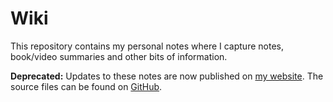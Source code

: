 # Wiki

This repository contains my personal notes where I capture notes, book/video
summaries and other bits of information.

**Deprecated:** Updates to these notes are now published on [my
website][website]. The source files can be found on [GitHub][repo].

[website]: https://florianwinkelbauer.com
[repo]: https://github.com/fwinkelbauer/website
